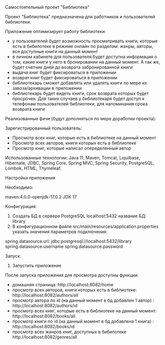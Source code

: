 Самостоятельный проект "Библиотека"

Проект "Библиотека" предназначена для работников и пользователей библиотеки.

Приложение оптимизирует работу библиотеки:
- у пользователей будет возможность просматривать книги, которые есть в бибилотеке в режиме онлайн по разделам: жанры, авторы, все доступные книги на данный момент
- в личном кабинете для пользователя будет доступна информация о том, какие книги у него в бронировании на данный момент. А так же, будет счетчик дней до возврата забронированной книги
- выдача книг будет фиксироваться в приложении
- возврат книг будет фиксироваться в приложении
- библиотекарь сможет добавлять или удалять книги по мере их завоза/архивации в приложении
- библиотекарь будет видеть книги, срок возврата которых будет просрочен. Для таких случаев у библиотекаря будет доступ к телефонам пользователей библиотеки, для напоминания срока возврата книги

Реализованные фичи (будут дополняться по мере доработки проекта):

Зарегистрированный пользователь:

- Просмотр всех книг, которые есть в библиотеке на данный момент
- Просмотр всех авторов, книги которых есть в библиотеке
- Просмотр книг, которые написал опеределенный автор

Использованные технологии: Java 11, Maven, Tomcat, Liquibase, Hibernate, JDBC, Spring Core, Spring MVC, Spring Security, PostgreSQL, Lombok, HTML, Thymeleaf.

Настройка приложения

Необходимо:

maven:4.0.0-openjdk-17.0.2
JDK 17

Конфигурация:

1. Создать БД в сервере PostgreSQL localhost:5432
   название БД: library
2. В конфигурационном файле src/main/resources/application.properties указать значения параметров подключения:

spring.datasource.url: jdbc:postgresql://localhost:5432/library
spring.datasource.username
spring.datasource.password

Запуск:

1. Запустить приложение 

После запуска приложения для просмотра доступны функции:

- домашняя страница: http://localhost:8082/home
- просмотр всех авторов, книги которых есть в библиотеке: http://localhost:8082/authors/all
- просмотр автора по id (на данный момент в бд добавлен 1 автор) : http://localhost:8082/authors/id
- просмотр всех книг, которые есть в библиотеке на данный момент: http://localhost:8082/books/all
- просмотр книги по id (на данный момент в бд добавлена 1 книга) : http://localhost:8082/books/id
- просмотр всех жанров книг, доступных в бибилотеке http://localhost:8082/genres/all